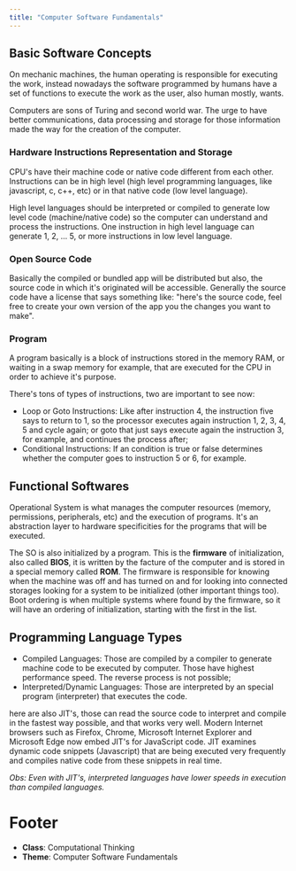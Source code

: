 ```yaml
---
title: "Computer Software Fundamentals"
---
```


## Basic Software Concepts

On mechanic machines, the human operating is responsible for executing the work, instead nowadays the software programmed by humans have a set of functions to execute the work as the user, also human mostly, wants.

Computers are sons of Turing and second world war. The urge to have better communications, data processing and storage for those information made the way for the creation of the computer.

### Hardware Instructions Representation and Storage

CPU's have their machine code or native code different from each other. Instructions can be in high level (high level programming languages, like javascript, c, c++, etc) or in that native code (low level language).

High level languages should be interpreted or compiled to generate low level code (machine/native code) so the computer can understand and process the instructions. One instruction in high level language can generate 1, 2, ... 5, or more instructions in low level language.

### Open Source Code

Basically the compiled or bundled app will be distributed but also, the source code in which it's originated will be accessible. Generally the source code have a license that says something like: "here's the source code, feel free to create your own version of the app you the changes you want to make".

### Program

A program basically is a block of instructions stored in the memory RAM, or waiting in a swap memory for example, that are executed for the CPU in order to achieve it's purpose.

There's tons of types of instructions, two are important to see now:

- Loop or Goto Instructions: Like after instruction 4, the instruction five says to return to 1, so the processor executes again instruction 1, 2, 3, 4, 5 and cycle again; or goto that just says execute again the instruction 3, for example, and continues the process after;
- Conditional Instructions: If an condition is true or false determines whether the computer goes to instruction 5 or 6, for example.

## Functional Softwares

Operational System is what manages the computer resources (memory, permissions, peripherals, etc) and the execution of programs. It's an abstraction layer to hardware specificities for the programs that will be executed.

The SO is also initialized by a program. This is the **firmware** of initialization, also called **BIOS**, it is written by the facture of the computer and is stored in a special memory called **ROM**. The firmware is responsible for knowing when the machine was off and has turned on and for looking into connected storages looking for a system to be initialized (other important things too). Boot ordering is when multiple systems where found by the firmware, so it will have an ordering of initialization, starting with the first in the list.

## Programming Language Types

- Compiled Languages: Those are compiled by a compiler to generate machine code to be executed by computer. Those have highest performance speed. The reverse process is not possible;
- Interpreted/Dynamic Languages: Those are interpreted by an special program (interpreter) that executes the code.

here are also JIT's, those can read the source code to interpret and compile in the fastest way possible, and that works very well. Modern Internet browsers such as Firefox, Chrome, Microsoft Internet Explorer and Microsoft Edge now embed JIT's for JavaScript code. JIT examines dynamic code snippets (Javascript) that are being executed very frequently and compiles native code from these snippets in real time.

*Obs: Even with JIT's, interpreted languages have lower speeds in execution than compiled languages.*

# Footer

- **Class**: Computational Thinking
- **Theme**: Computer Software Fundamentals